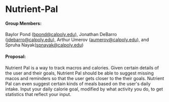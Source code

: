 # Nutrient-Pal
#### Group Members: 
Baylor Pond (bpond@calpoly.edu), Jonathan DeBarro (jdebarro@calpoly.edu), Arthur Umerov (aumerov@calpoly.edu), and Spruha Nayak(spnayak@calpoly.edu)

#### Proposal: 
Nutrient Pal is a way to track macros and calories. Given certain details of the user and their goals, Nutrient Pal should be able to suggest missing macos and reminders so that the user gets closer to the their goals. Nutrient Pal can even suggest certain kinds of meals based on the user's daily intake. Input your daily calorie goal, modified by what activity you do, to get statistics that reflect your input.
